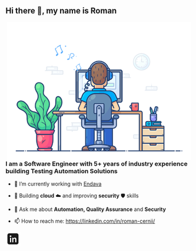 ## Hi there 👋, my name is Roman

<!--
**cernii/cernii** is a ✨ _special_ ✨ repository because its `README.md` (this file) appears on your GitHub profile.
-->

<img align="right" src="https://github.com/cernii/cernii/blob/main/pictures/gif/engineer.gif" alt="Hola Coders" width="500" height="auto">

### I am a Software Engineer with 5+ years of industry experience building Testing Automation Solutions

- 🔭 I’m currently working with [Endava](https://endava.com)

- 🌱 Building **cloud** ☁️ and improving **security** 🛡️ skills

- 💬 Ask me about **Automation, Quality Assurance** and **Security**

- 📫 How to reach me: https://linkedin.com/in/roman-cernii/

<a href="https://linkedin.com/in/roman-cernii/">
  <picture>
    <source media="(prefers-color-scheme: dark)" srcset="https://github.com/cernii/cernii/blob/main/pictures/svg/linkedin-light.svg">
    <source media="(prefers-color-scheme: light)" srcset="https://github.com/cernii/cernii/blob/main/pictures/svg/linkedin-dark.svg">
    <img alt="My LinkedIn" src="https://github.com/cernii/cernii/blob/main/pictures/svg/linkedin-dark.svg" height="40em">
  </picture>
</a>
